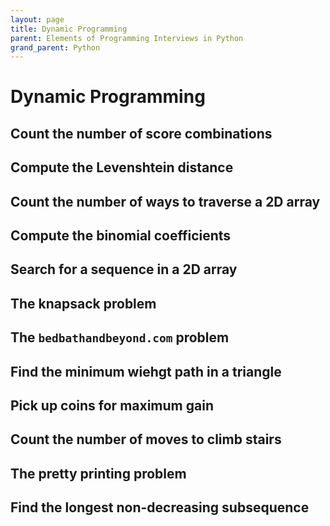 ```yaml
---
layout: page
title: Dynamic Programming
parent: Elements of Programming Interviews in Python
grand_parent: Python
---
```


# Dynamic Programming

## Count the number of score combinations
## Compute the Levenshtein distance
## Count the number of ways to traverse a 2D array
## Compute the binomial coefficients
## Search for a sequence in a 2D array
## The knapsack problem
## The `bedbathandbeyond.com` problem
## Find the minimum wiehgt path in a triangle
## Pick up coins for maximum gain
## Count the number of moves to climb stairs
## The pretty printing problem
## Find the longest non-decreasing subsequence
